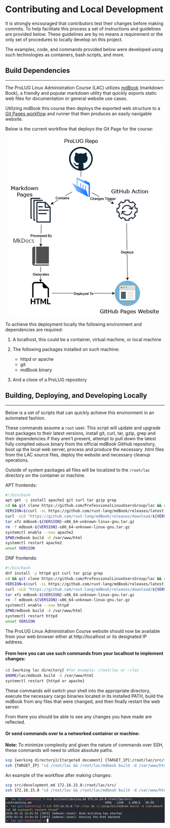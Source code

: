 # Contributing and Local Development

It is strongly encouraged that contributors test their changes before making
commits. To help facilitate this process a set of instructions and guidelines
are provided below. These guidelines are by no means a requirement or the only
set of procedures to locally develop on this project.

The examples, code, and commands provided below were developed using such
technologies as containers, bash scripts, and more.

## Build Dependencies

---

The ProLUG Linux Administration Course (LAC) utilizes [mdBook](https://github.com/rust-lang/mdBook)
(markdown Book), a friendly and popular markdown utility that quickly exports static web files for
documentation or general website use cases.

Utilizing mdBook this course then deploys the exported web structure to a
[Git Pages workflow](https://docs.github.com/en/pages/getting-started-with-github-pages/using-custom-workflows-with-github-pages) and runner that then produces an easily navigable website.

Below is the current workflow that deploys the Git Page for the course:

<div style="text-align: center;">

<img src="./assets/images/workflow.png" style="border-radius:2%"></img>

</div>

To achieve this deployment locally the following environment and dependencies are
required:

1. A localhost, this could be a container, virtual machine, or local machine
2. The following packages installed on such machine:

   - httpd or apache
   - git
   - mdBook binary

3. And a clone of a ProLUG repository

## Building, Deploying, and Developing Locally

---

Below is a set of scripts that can quickly achieve this environment in an automated fashion.

These commands assume a `root` user. This script will update and upgrade host packages to
their latest versions, install git, curl, tar, gzip, grep and their dependencies if they aren't present,
attempt to pull down the latest fully compiled `mdbook` binary from the official mdBook GitHub repository, boot
up the local web server, process and produce the necessary .html files from the LAC source files, deploy
the website and necessary cleanup operations.

Outside of system packages all files will be localized to the `/root/lac` directory on the container or machine.

APT frontends:

```bash
#!/bin/bash
apt-get -y install apache2 git curl tar gzip grep
cd && git clone https://github.com/ProfessionalLinuxUsersGroup/lac && cd $HOME/lac
VERSION=$(curl -sL https://github.com/rust-lang/mdBook/releases/latest | grep -Po -m 1 'v(?:\d\.){2}\d+')
curl -sLO "https://github.com/rust-lang/mdBook/releases/download/${VERSION}/mdbook-${VERSION}-x86_64-unknown-linux-gnu.tar.gz"
tar xfz mdbook-${VERSION}-x86_64-unknown-linux-gnu.tar.gz
rm -f mdbook-${VERSION}-x86_64-unknown-linux-gnu.tar.gz
systemctl enable --now apache2
$PWD/mdbook build -d /var/www/html
systemctl restart apache2
unset VERSION
```

DNF frontends:

```bash
#!/bin/bash
dnf install -y httpd git curl tar gzip grep
cd && git clone https://github.com/ProfessionalLinuxUsersGroup/lac && cd $HOME/lac
VERSION=$(curl -sL https://github.com/rust-lang/mdBook/releases/latest | grep -Po -m 1 'v(?:\d\.){2}\d+')
curl -sLO "https://github.com/rust-lang/mdBook/releases/download/${VERSION}/mdbook-${VERSION}-x86_64-unknown-linux-gnu.tar.gz"
tar xfz mdbook-${VERSION}-x86_64-unknown-linux-gnu.tar.gz
rm -f mdbook-${VERSION}-x86_64-unknown-linux-gnu.tar.gz
systemctl enable --now httpd
$PWD/mdbook build -d /var/www/html
systemctl restart httpd
unset VERSION
```

The ProLUG Linux Administration Course website should now be available from your
web browser either at http://localhost or its designated IP address.

#### From here you can use such commands from your localhost to implement changes:

```bash
cd {working lac directory} #for example: /root/lac or ~/lac
$HOME/lac/mdbook build -d /var/www/html
systemctl restart {httpd or apache}
```

These commands will switch your shell into the appropriate directory, execute
the necessary cargo binaries located in its installed PATH, build the mdBook
from any files that were changed, and then finally restart the web server.

From there you should be able to see any changes you have made are reflected.

#### Or send commands over to a networked container or machine:

**Note:** To minimize complexity and given the nature of commands over SSH,
these commands will need to utilize absolute paths.

```bash
scp {working directory}/{targeted document} {TARGET_IP}:/root/lac/src/{targeted document}
ssh {TARGET_IP} "cd /root/lac && /root/lac/mdbook build -d /var/www/html && systemctl restart httpd"
```

An example of the workflow after making changes:

```bash
scp src/development.md 172.16.15.8:/root/lac/src/
ssh 172.16.15.8 "cd /root/lac && /root/lac/mdbook build -d /var/www/html && systemctl restart httpd"
```

<img src="./assets/images/flow.png"></img>
